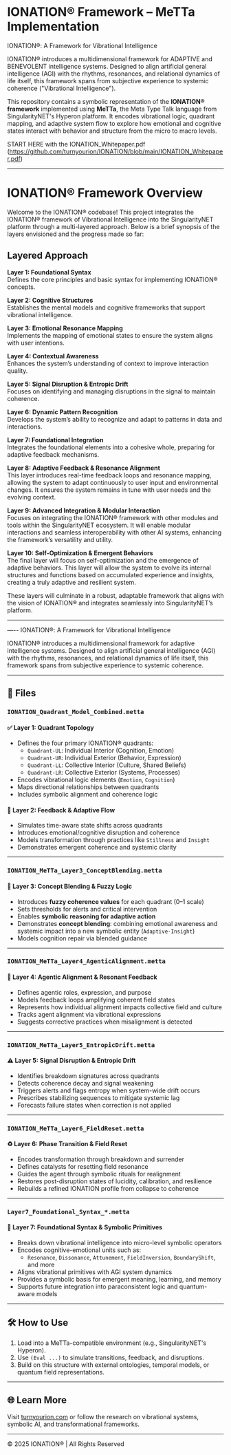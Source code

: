 
# IONATION® Framework – MeTTa Implementation

IONATION®: A Framework for Vibrational Intelligence

IONATION® introduces a multidimensional framework for ADAPTIVE and BENEVOLENT intelligence systems. Designed to align artificial general intelligence (AGI) with the rhythms, resonances, and relational dynamics of life itself, this framework spans from subjective experience to systemic coherence ("Vibrational Intelligence").

This repository contains a symbolic representation of the **IONATION® framework** implemented using **MeTTa**, the Meta Type Talk language from SingularityNET's Hyperon platform. It encodes vibrational logic, quadrant mapping, and adaptive system flow to explore how emotional and cognitive states interact with behavior and structure from the micro to macro levels.

START HERE with the IONATION_Whitepaper.pdf (https://github.com/turnyourion/IONATION/blob/main/IONATION_Whitepaper.pdf)

---

# IONATION® Framework Overview

Welcome to the IONATION® codebase! This project integrates the IONATION® framework of Vibrational Intelligence into the SingularityNET platform through a multi-layered approach. Below is a brief synopsis of the layers envisioned and the progress made so far:

## Layered Approach

**Layer 1: Foundational Syntax**  
Defines the core principles and basic syntax for implementing IONATION® concepts.

**Layer 2: Cognitive Structures**  
Establishes the mental models and cognitive frameworks that support vibrational intelligence.

**Layer 3: Emotional Resonance Mapping**  
Implements the mapping of emotional states to ensure the system aligns with user intentions.

**Layer 4: Contextual Awareness**  
Enhances the system’s understanding of context to improve interaction quality.

**Layer 5: Signal Disruption & Entropic Drift**  
Focuses on identifying and managing disruptions in the signal to maintain coherence.

**Layer 6: Dynamic Pattern Recognition**  
Develops the system’s ability to recognize and adapt to patterns in data and interactions.

**Layer 7: Foundational Integration**  
Integrates the foundational elements into a cohesive whole, preparing for adaptive feedback mechanisms.

**Layer 8: Adaptive Feedback & Resonance Alignment**  
This layer introduces real-time feedback loops and resonance mapping, allowing the system to adapt continuously to user input and environmental changes. It ensures the system remains in tune with user needs and the evolving context.

**Layer 9: Advanced Integration & Modular Interaction**  
Focuses on integrating the IONATION® framework with other modules and tools within the SingularityNET ecosystem. It will enable modular interactions and seamless interoperability with other AI systems, enhancing the framework’s versatility and utility.

**Layer 10: Self-Optimization & Emergent Behaviors**  
The final layer will focus on self-optimization and the emergence of adaptive behaviors. This layer will allow the system to evolve its internal structures and functions based on accumulated experience and insights, creating a truly adaptive and resilient system.


These layers will culminate in a robust, adaptable framework that aligns with the vision of IONATION® and integrates seamlessly into SingularityNET’s platform.

---
—--
IONATION®: A Framework for Vibrational Intelligence

IONATION® introduces a multidimensional framework for adaptive intelligence systems. Designed to align artificial general intelligence (AGI) with the rhythms, resonances, and relational dynamics of life itself, this framework spans from subjective experience to systemic coherence.


---

## 📁 Files

### `IONATION_Quadrant_Model_Combined.metta`

#### ✅ Layer 1: Quadrant Topology
- Defines the four primary IONATION® quadrants:
  - `Quadrant-UL`: Individual Interior (Cognition, Emotion)
  - `Quadrant-UR`: Individual Exterior (Behavior, Expression)
  - `Quadrant-LL`: Collective Interior (Culture, Shared Beliefs)
  - `Quadrant-LR`: Collective Exterior (Systems, Processes)
- Encodes vibrational logic elements (`Emotion`, `Cognition`)
- Maps directional relationships between quadrants
- Includes symbolic alignment and coherence logic

#### 🔁 Layer 2: Feedback & Adaptive Flow
- Simulates time-aware state shifts across quadrants
- Introduces emotional/cognitive disruption and coherence
- Models transformation through practices like `Stillness` and `Insight`
- Demonstrates emergent coherence and systemic clarity

---

### `IONATION_MeTTa_Layer3_ConceptBlending.metta`

#### 🧠 Layer 3: Concept Blending & Fuzzy Logic
- Introduces **fuzzy coherence values** for each quadrant (0–1 scale)
- Sets thresholds for alerts and critical intervention
- Enables **symbolic reasoning for adaptive action**
- Demonstrates **concept blending**: combining emotional awareness and systemic impact into a new symbolic entity (`Adaptive-Insight`)
- Models cognition repair via blended guidance

---

### `IONATION_MeTTa_Layer4_AgenticAlignment.metta`

#### 🔄 Layer 4: Agentic Alignment & Resonant Feedback
- Defines agentic roles, expression, and purpose
- Models feedback loops amplifying coherent field states
- Represents how individual alignment impacts collective field and culture
- Tracks agent alignment via vibrational expressions
- Suggests corrective practices when misalignment is detected

---

### `IONATION_MeTTa_Layer5_EntropicDrift.metta`

#### ⚠️ Layer 5: Signal Disruption & Entropic Drift
- Identifies breakdown signatures across quadrants
- Detects coherence decay and signal weakening
- Triggers alerts and flags entropy when system-wide drift occurs
- Prescribes stabilizing sequences to mitigate systemic lag
- Forecasts failure states when correction is not applied

---

### `IONATION_MeTTa_Layer6_FieldReset.metta`

#### ♻️ Layer 6: Phase Transition & Field Reset
- Encodes transformation through breakdown and surrender
- Defines catalysts for resetting field resonance
- Guides the agent through symbolic rituals for realignment
- Restores post-disruption states of lucidity, calibration, and resilience
- Rebuilds a refined IONATION profile from collapse to coherence

---

### `Layer7_Foundational_Syntax_*.metta`

#### 🧬 Layer 7: Foundational Syntax & Symbolic Primitives
- Breaks down vibrational intelligence into micro-level symbolic operators
- Encodes cognitive-emotional units such as:
  - `Resonance`, `Dissonance`, `Attunement`, `FieldInversion`, `BoundaryShift`, and more
- Aligns vibrational primitives with AGI system dynamics
- Provides a symbolic basis for emergent meaning, learning, and memory
- Supports future integration into paraconsistent logic and quantum-aware models

---

## 🛠️ How to Use

1. Load into a MeTTa-compatible environment (e.g., SingularityNET's Hyperon).
2. Use `(Eval ...)` to simulate transitions, feedback, and disruptions.
3. Build on this structure with external ontologies, temporal models, or quantum field representations.

---

## 🌐 Learn More

Visit [turnyourion.com](https://turnyourion.com) or follow the research on vibrational systems, symbolic AI, and transformational frameworks.

---

© 2025 IONATION® | All Rights Reserved
